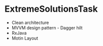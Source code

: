 # ExtremeSolutionsTask


- Clean architecture
- MVVM design pattern
- Dagger hilt 
- RxJava
- Motin Layout
